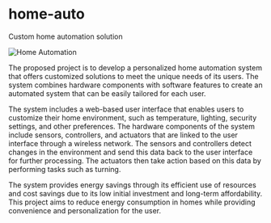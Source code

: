 # home-auto
Custom home automation solution

![Home Automation](img/Home-automation-1.png)

The proposed project is to develop a personalized home automation system that offers customized solutions to meet the unique needs of its users. The system combines hardware components with software features to create an automated system that can be easily tailored for each user.

The system includes a web-based user interface that enables users to customize their home environment, such as temperature, lighting, security settings, and other preferences. The hardware components of the system include sensors, controllers, and actuators that are linked to the user interface through a wireless network. The sensors and controllers detect changes in the environment and send this data back to the user interface for further processing. The actuators then take action based on this data by performing tasks such as turning.

The system provides energy savings through its efficient use of resources and cost savings due to its low initial investment and long-term affordability. This project aims to reduce energy consumption in homes while providing convenience and personalization for the user.